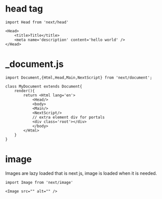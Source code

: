 # head tag

```
import Head from 'next/head'

<Head>
    <title>Title</title>
    <meta name='description' content='hello world' />
</Head>
```

# _document.js

```
import Document,{Html,Head,Main,NextScript} from 'next/document';

class MyDocument extends Document{
    render(){
        return <Html lang='en'>
            <Head/>
            <body>
            <Main/>
            <NextScript/>
            // extra element div for portals
            <div class='root'></div>
            </body>
        </Html>
    }
}
```

# image

Images are lazy loaded that is next js, image is loaded when it is needed.

```
import Image from 'next/image'

<Image src="" alt="" />
```
